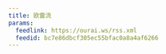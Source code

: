 ```yaml
---
title: 欧雷流
params:
  feedlink: https://ourai.ws/rss.xml
  feedid: bc7e86dbcf305ec55bfac0a8a4af6266
---
```

